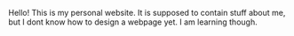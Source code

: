 Hello! This is my personal website. It is supposed to contain stuff about me, but I dont know how to design a webpage yet. I am learning though.
